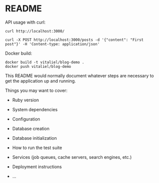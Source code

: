 # README

API usage with curl:
```
curl http://localhost:3000/

curl -X POST http://localhost:3000/posts -d '{"content": "First post"}' -H 'Content-type: application/json'
```

Docker build:
```
docker build -t vitaliel/blog-demo .
docker push vitaliel/blog-demo
```

This README would normally document whatever steps are necessary to get the
application up and running.

Things you may want to cover:

* Ruby version

* System dependencies

* Configuration

* Database creation

* Database initialization

* How to run the test suite

* Services (job queues, cache servers, search engines, etc.)

* Deployment instructions

* ...
